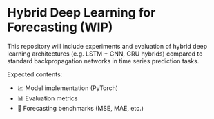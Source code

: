 # Hybrid Deep Learning for Forecasting (WIP)

This repository will include experiments and evaluation of hybrid deep learning architectures (e.g. LSTM + CNN, GRU hybrids) compared to standard backpropagation networks in time series prediction tasks.

Expected contents:
- 📈 Model implementation (PyTorch)
- 📊 Evaluation metrics
- 🧪 Forecasting benchmarks (MSE, MAE, etc.)
